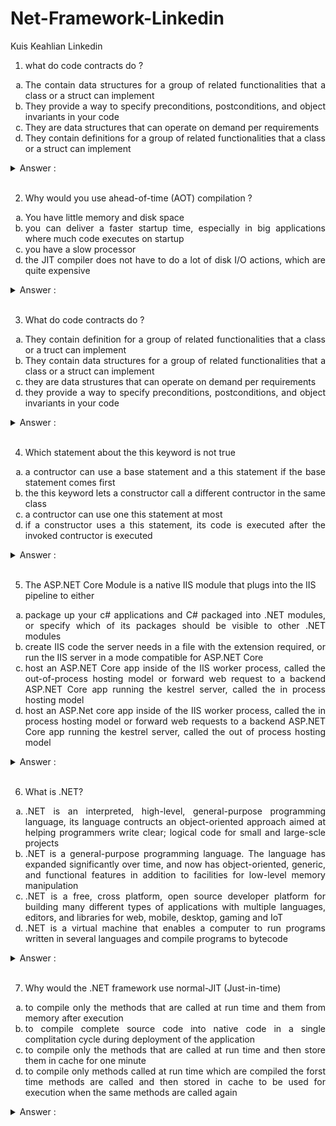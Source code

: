 # Net-Framework-Linkedin
Kuis Keahlian Linkedin

1. what do code contracts do ?
<ol type="a" align="justify">
<li> The contain data structures for a group of related functionalities that a class or a struct can implement</li>
<li> They provide a way to specify preconditions, postconditions, and object invariants in your code</li>
<li> They are data structures that can operate on demand per requirements</li>
<li> They contain definitions for a group of related functionalities that a class or a struct can implement</li></ol>

<details>
<summary markdown="span">Answer :</summary>
<p align="justify"> b. They provide a way to specify preconditions, postconditions, and object invariants in your code </p>
</details>
</br>

2. Why would you use ahead-of-time (AOT) compilation ?
<ol type="a" align="justify">
  <li> You have little memory and disk space</li>
<li> you can deliver a faster startup time, especially in big applications where much code executes on startup</li>
  <li> you have a slow processor</li>
  <li> the JIT compiler does not have to do a lot of disk I/O actions, which are quite expensive</li></ol>

<details>
<summary markdown="span">Answer :</summary>
<p align="justify"> b. you can deliver a faster startup time, especially in big applications where much code executes on startup </p>
</details>
</br>

3. What do code contracts do ?
<ol type="a" align="justify">
<li> They contain definition for a group of related functionalities that a class or a truct can implement</li>
<li>They contain data structures for a group of related functionalities that a class or a struct can implement</li>
  <li>  they are data strustures that can operate on demand per requirements</li>
<li>  they provide a way to specify preconditions, postconditions, and object invariants in your code</li></ol>
  
<details>
<summary markdown="span">Answer :</summary>
<p align="justify"> d. they provide a way to specify preconditions, postconditions, and object invariants in your code</p>
</details>
</br>
  
4. Which statement about the this keyword is not true 
  <ol type="a" align="justify">
<li>a contructor can use a base statement and a this statement if the base statement comes first</li>
  <li>the this keyword lets a constructor call a different contructor in the same class</li>
  <li>  a contructor can use one this statement at most</li>
<li> if a constructor uses a this statement, its code is executed after the invoked contructor is executed</li></ol>

<details>
<summary markdown="span">Answer :</summary>
<p align="justify"> a. a contructor can use a base statement and a this statement if the base statement comes first</p>
</details>
</br>

5. The ASP.NET Core Module is a native IIS module that plugs into the IIS pipeline to either
<ol type="a" align="justify">
<li>package up your c# applications and C# packaged into .NET modules, or specify which of its packages should be visible to other .NET modules</li>
<li>create IIS code the server needs in a file with the extension required, or run the IIS server in a mode compatible for ASP.NET Core</li>
<li>host an ASP.NET Core app inside of the IIS worker process, called the out-of-process hosting model or forward web request to a backend ASP.NET Core app running the kestrel server, called the in process hosting model</li>
<li>  host an ASP.Net core app inside of the IIS worker process, called the in process hosting model or forward web requests to a backend ASP.NET Core app running the kestrel server, called the out of process hosting model</li></ol>

<details>
<summary markdown="span">Answer :</summary>
<p align="justify"> d. host an ASP.Net core app inside of the IIS worker process, called the in process hosting model or forward web requests to a backend ASP.NET Core app running the kestrel server, called the out of process hosting model</p>
</details>
</br>

6. What is .NET?
<ol type="a" align="justify">
<li>.NET is an interpreted, high-level, general-purpose programming language, its language contructs an object-oriented approach aimed at helping programmers write clear; logical code for small and large-scle projects</li>
<li>.NET is a general-purpose programming language. The language has expanded significantly over time, and now has object-oriented, generic, and functional features in addition to facilities for low-level memory manipulation</li>
<li>.NET is a free, cross platform, open source developer platform for building many different types of applications with multiple languages, editors, and libraries for web, mobile, desktop, gaming and IoT</li>
<li>.NET is a virtual machine that enables a computer to run programs written in several languages and compile programs to bytecode</li> </ol>

<details>
<summary markdown="span">Answer :</summary>
<p align="justify"> c. .NET is a free, cross platform, open source developer platform for building many different types of applications with multiple languages, editors, and libraries for web, mobile, desktop, gaming and IoT</p>
</details>
</br>

7. Why would the .NET framework use normal-JIT (Just-in-time)  
  <ol type="a" align="justify">
<li>to compile only the methods that are called at run time and them from memory after execution </li>
<li>to compile complete source code into native code in a single complitation cycle during deployment of the application</li>
<li>to compile only the methods that are called at run time and then store them in cache for one minute</li>
<li>to compile only methods called at run time which are compiled the forst time methods are called and then stored in cache to be used for execution when the same methods are called again</li></ol>

<details>
<summary markdown="span">Answer :</summary>
<p align="justify"> d. to compile only methods called at run time which are compiled the forst time methods are called and then stored in cache to be used for execution when the same methods are called again</p>
</details>
</br>
  

